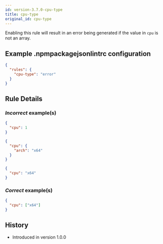 ```yaml
---
id: version-3.7.0-cpu-type
title: cpu-type
original_id: cpu-type
---
```


Enabling this rule will result in an error being generated if the value in `cpu` is not an array.

## Example .npmpackagejsonlintrc configuration

```json
{
  "rules": {
    "cpu-type": "error"
  }
}
```

## Rule Details

### *Incorrect* example(s)

```json
{
  "cpu": 1
}
```

```json
{
  "cpu": {
    "arch": "x64"
  }
}
```

```json
{
  "cpu": "x64"
}
```

### *Correct* example(s)

```json
{
  "cpu": ["x64"]
}
```

## History

* Introduced in version 1.0.0
